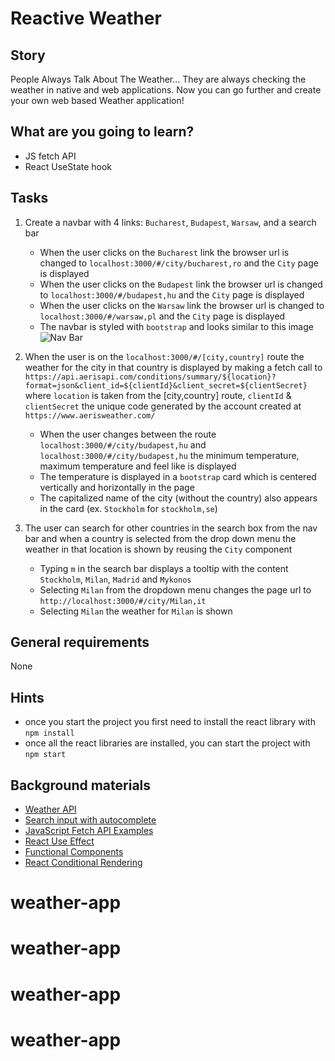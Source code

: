 # Reactive Weather

## Story

People Always Talk About The Weather... They are always checking the weather in native and web applications.
Now you can go further and create your own web based Weather application!

## What are you going to learn?

- JS fetch API
- React UseState hook

## Tasks

1. Create a navbar with 4 links: `Bucharest`, `Budapest`, `Warsaw`, and a search bar
    - When the user clicks on the `Bucharest` link the browser url is changed to `localhost:3000/#/city/bucharest,ro` and the `City` page is displayed
    - When the user clicks on the `Budapest` link the browser url is changed to `localhost:3000/#/budapest,hu` and the `City` page is displayed
    - When the user clicks on the `Warsaw` link the browser url is changed to `localhost:3000/#/warsaw,pl` and the `City` page is displayed
    - The navbar is styled with `bootstrap` and looks similar to this image ![Nav Bar](media/frontend/reactive-weather-1.JPG)

2. When the user is on the `localhost:3000/#/[city,country]` route the weather for the city in that country is displayed by making a fetch call to `https://api.aerisapi.com/conditions/summary/${location}?format=json&client_id=${clientId}&client_secret=${clientSecret}` where `location` is taken from the [city,country] route, `clientId` & `clientSecret` the unique code generated by the account created at `https://www.aerisweather.com/`
    - When the user changes between the route `localhost:3000/#/city/budapest,hu` and `localhost:3000/#/city/budapest,hu` the minimum temperature, maximum temperature and feel like is displayed
    - The temperature is displayed in a `bootstrap` card which is centered vertically and horizontally in the page
    - The capitalized name of the city (without the country) also appears in the card (ex. `Stockholm` for `stockholm,se`)

3. The user can search for other countries in the search box from the nav bar and when a country is selected from the drop down menu the weather in that location is shown by reusing the `City` component
    - Typing `m` in the search bar displays a tooltip with the content `Stockholm`, `Milan`, `Madrid` and `Mykonos`
    - Selecting `Milan` from the dropdown menu changes the page url to `http://localhost:3000/#/city/Milan,it`
    - Selecting `Milan` the weather for `Milan` is shown

## General requirements

None

## Hints

- once you start the project you first need to install the react library with `npm install`
- once all the react libraries are installed, you can start the project  with `npm start`

## Background materials

- <i class="far fa-exclamation"></i> [Weather API](https://www.aerisweather.com/support/docs/api/)
- <i class="far fa-exclamation"></i> [Search input with autocomplete](https://www.npmjs.com/package/react-search-autocomplete)
- <i class="far fa-book-open"></i> [JavaScript Fetch API Examples](https://www.digitalocean.com/community/tutorials/how-to-use-the-javascript-fetch-api-to-get-data)
- <i class="far fa-book-open"></i> [React Use Effect](https://reactjs.org/docs/hooks-effect.html)
- <i class="far fa-book-open"></i> [Functional Components](https://www.robinwieruch.de/react-function-component#react-stateless-function-component)
- <i class="far fa-book-open"></i> [React Conditional Rendering](https://reactjs.org/docs/conditional-rendering.html)
# weather-app
# weather-app
# weather-app
# weather-app
